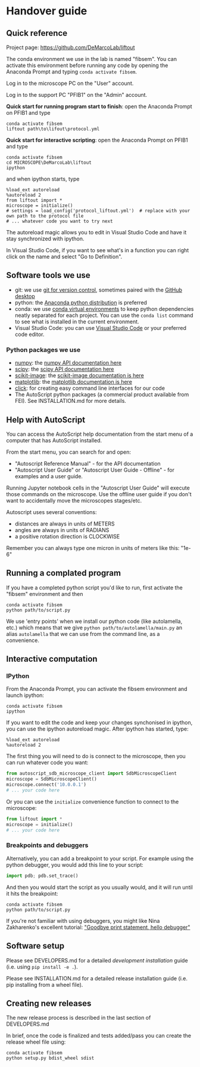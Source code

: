 # Handover guide

## Quick reference
Project page: https://github.com/DeMarcoLab/liftout

The conda environment we use in the lab is named "fibsem". You can activate this environment before running any code by opening the Anaconda Prompt and typing `conda activate fibsem`.

Log in to the microscope PC on the "User" account.

Log in to the support PC "PFIB1" on the "Admin" account.

**Quick start for running program start to finish**: open the Anaconda Prompt on PFIB1 and type
```
conda activate fibsem
liftout path\to\lifout\protocol.yml
```

**Quick start for interactive scripting**: open the Anaconda Prompt on PFIB1 and type
```
conda activate fibsem
cd MICROSCOPE\DeMarcoLab\liftout
ipython
```
and when ipython starts, type
```
%load_ext autoreload
%autoreload 2
from liftout import *
microscope = initialize()
# settings = load_config('protocol_liftout.yml')  # replace with your own path to the protocol file
# ... whatever code you want to try next
```

The autoreload magic allows you to edit in Visual Studio Code and have it stay synchronized with ipython.

In Visual Studio Code, if you want to see what's in a function you can right click on the name and select "Go to Definition".

## Software tools we use
* git: we use [git for version control](https://www.atlassian.com/git), sometimes paired with the [GitHub desktop](https://desktop.github.com/)
* python: the [Anaconda python distribution](https://www.anaconda.com/products/individual) is preferred
* conda: we use [conda virtual environments](https://docs.conda.io/projects/conda/en/latest/user-guide/tasks/manage-environments.html) to keep python dependencies neatly separated for each project. You can use the `conda list` command to see what is installed in the current environment.
* Visual Studio Code: you can use [Visual Studio Code](https://code.visualstudio.com/) or your preferred code editor.

### Python packages we use
* [numpy](https://numpy.org/): the [numpy API documentation here](https://numpy.org/doc/stable/reference/index.html)
* [scipy](https://www.scipy.org/): the [scipy API documentation here](https://www.scipy.org/docs.html)
* [scikit-image](https://scikit-image.org/): the [scikit-image documentation is here](https://scikit-image.org/docs/stable/)
* [matplotlib](https://matplotlib.org/): the [matplotlib documentation is here](https://matplotlib.org/3.3.3/contents.html)
* [click](https://click.palletsprojects.com/en/7.x/): for creating easy command line interfaces for our code
* The AutoScript python packages (a commercial product available from FEI). See INSTALLATION.md for more details.

## Help with AutoScript
You can access the AutoScript help documentation from the start menu of a computer that has AutoScript installed.

From the start menu, you can search for and open:
* "Autoscript Reference Manual" - for the API documentation
* "Autoscript User Guide" or "Autoscript User Guide - Offline" - for examples and a user guide.

Running Jupyter notebook cells in the "Autoscript User Guide" will execute those commands on the microscope.
Use the offline user guide if you don't want to accidentally move the microscopes stages/etc.

Autoscript uses several conventions:
* distances are always in units of METERS
* angles are always in units of RADIANS
* a positive rotation direction is CLOCKWISE

Remember you can always type one micron in units of meters like this: "1e-6"

## Running a complated program
If you have a completed python script you'd like to run, first activate the "fibsem" environment and then

```
conda activate fibsem
python path/to/script.py
```

We use 'entry points' when we install our python code (like autolamella, etc.)
which means that we give `python path/to/autolamella/main.py` an alias
`autolamella` that we can use from the command line, as a convenience.

## Interactive computation
### IPython
From the Anaconda Prompt, you can activate the fibsem environment and launch ipython:
```
conda activate fibsem
ipython
```

If you want to edit the code and keep your changes synchonised in ipython,
you can use the ipython autoreload magic. After ipython has started, type:
```
%load_ext autoreload
%autoreload 2
```

The first thing you will need to do is connect to the microscope,
then you can run whatever code you want:

```python
from autoscript_sdb_microscope_client import SdbMicroscopeClient
microscope = SdbMicroscopeClient()
microscope.connect('10.0.0.1')
# ... your code here
```

Or you can use the `initialize` convenience function to connect to the microscope:

```python
from liftout import *
microscope = initialize()
# ... your code here
```

### Breakpoints and debuggers

Alternatively, you can add a breakpoint to your script.
For example using the python debugger, you would add this line to your script:

```python
import pdb; pdb.set_trace()
```

And then you would start the script as you usually would, and it will run until it hits the breakpoint:

```
conda activate fibsem
python path/to/script.py
```

If you're not familiar with using debuggers, you might like Nina Zakharenko's excellent tutorial: ["Goodbye print statement, hello debugger"](https://www.nnja.io/post/2020/pycon2020-goodbye-print-hello-debugger/)

## Software setup
Please see DEVELOPERS.md for a detailed *development installation* guide (i.e. using `pip install -e .`).

Please see INSTALLATION.md for a detailed release installation guide (i.e. pip installing from a wheel file).

## Creating new releases
The new release process is described in the last section of DEVELOPERS.md

In brief, once the code is finalized and tests added/pass you can create the release wheel file using:

```
conda activate fibsem
python setup.py bdist_wheel sdist
```
